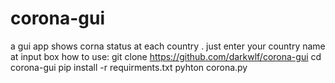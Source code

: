# corona-gui
a gui app shows corna status at each country . just enter your country name at input box
how to use:
    git clone https://github.com/darkwlf/corona-gui
    cd corona-gui
    pip install -r requirments.txt
    pyhton corona.py

